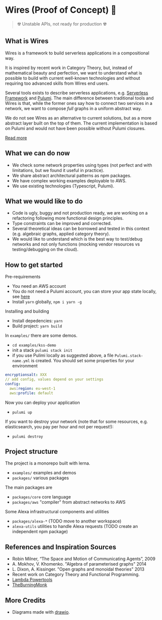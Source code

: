# Wires (Proof of Concept) 🚧

> ☢️ Unstable APIs, not ready for production ☢️

## What is Wires

Wires is a framework to build serverless applications in a compositional way.

It is inspired by recent work in Category Theory, but, instead of mathematical beauty and perfection, we want to understand what is possible to build with current well-known technologies and without requiring too advanced skills from Wires end users.

Several tools exists to describe serverless applications, e.g. [Serverless Framework](https://serverless.com/) and [Pulumi](https://www.pulumi.com/). The main difference between traditional tools and Wires is that, while the former ones say how to connect two services in a network, we want to compose _full_ graphs in a uniform abstract way.

We do not see Wires as an alternative to current solutions, but as a more abstract layer built on the top of them. The current implementation is based on Pulumi and would not have been possible without Pulumi closures.

[Read more](./docs/README.md)

## What we can do now

- We check some network properties using types (not perfect and with limitations, but we found it useful in practice).
- We share abstract architectural patterns as npm packages.
- We have complex working examples deployable to AWS.
- We use existing technologies (Typescript, Pulumi).

## What we would like to do

- Code is ugly, buggy and not production ready, we are working on a refactoring following more functional design principles.
- Type constraints can be improved and corrected.
- Several theoretical ideas can be borrowed and tested in this context (e.g. algebraic graphs, applied category theory).
- We would like to understand which is the best way to test/debug networks and not only functions (mocking vendor resources vs testing/debugging on the cloud).

## How to get started

Pre-requirements

- You need an AWS account
- You do not need a Pulumi account, you can store your app state locally, see [here](https://www.pulumi.com/docs/intro/concepts/state/#filesystem-or-local)
- Install `yarn` globally, `npm i yarn -g`

Installing and building

- Install depedencies: `yarn`
- Build project: `yarn build`

In `examples/` there are some demos.

- `cd examples/kss-demo`
- init a stack `pulumi stack init`
- if you use Pulimi locally as suggested above, a file `Pulumi.stack-name.yml` is created. You should set some properties for your environment

```yml
encryptionsalt: XXX
// add config, values depend on your settings
config:
  aws:region: eu-west-1
  aws:profile: default
```

Now you can deploy your application

- `pulumi up`

If you want to destroy your network (note that for some resources, e.g. elasticsearch, you pay per hour and not per request!):

- `pulumi destroy`

## Project structure

The project is a monorepo built with lerna.

- `examples/` examples and demos
- `packages/` various packages

The main packages are

- `packages/core` core language
- `packages/aws` "compiler" from abstract networks to AWS

Some Alexa infrastructural components and utilities

- `packages/alexa-*` (TODO move to another workspace)
- `alexa-utils` utilities to handle Alexa requests (TODO create an independent npm package)

## References and Inspiration Sources

- Robin Milner, “The Space and Motion of Communicating Agents”, 2009
- A. Mokhov, V. Khomenko. "Algebra of parameterised graphs" 2014
- L. Dixon, A. Kissinger. "Open graphs and monoidal theories" 2013
- Recent work on Category Theory and Functional Programming.
- [Lambda Powertools](https://github.com/getndazn/dazn-lambda-powertools)
- [TheBurningMonk](https://medium.com/theburningmonk-com/all-my-posts-on-serverless-aws-lambda-43c17a147f91)

## More Credits

- Diagrams made with [drawio](https://www.draw.io/).
